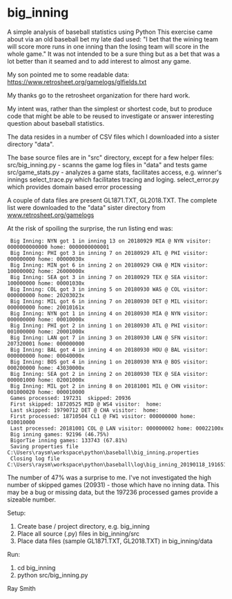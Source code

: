 # big_inning
A simple analysis of baseball statistics using Python
This exercise came about via an old baseball bet my late dad used:
"I bet that the wining team will score more runs in one inning than
the losing team will score in the whole game."
It was not intended to be a sure thing but as a bet that was a lot
better than it seamed and to add interest to almost any game.

My son pointed me to some readable data: 
  https://www.retrosheet.org/gamelogs/glfields.txt

My thanks go to the retrosheet organization for there hard work.

My intent was, rather than the simplest or shortest code, but
to produce code that might be able to be reused to investigate
or answer interesting question about baseball statistics.

The data resides in a number of CSV files which I downloaded into a sister
directory "data".

The base source files are in "src" directory, except for a few helper files:
  src/big_inning.py - scanns the game log files in "data" and tests game
  src/game_stats.py - analyzes a game stats, facilitates access, e.g. winner's innings
  select_trace.py which facilitates tracing and loging.
  select_error.py which provides domain based error processing

A couple of data files are present GL1871.TXT, GL2018.TXT.  The complete list were
downloaded to the "data" sister directory from www.retrosheet.org/gamelogs

At the risk of spoiling the surprise, the run listing end was:
```
 Big Inning: NYN got 1 in inning 13 on 20180929 MIA @ NYN visitor: 0000000000000 home: 0000000000001
 Big Inning: PHI got 3 in inning 7 on 20180929 ATL @ PHI visitor: 000000000 home: 00000030x
 Big Inning: MIN got 6 in inning 2 on 20180929 CHA @ MIN visitor: 100000002 home: 26000000x
 Big Inning: SEA got 3 in inning 7 on 20180929 TEX @ SEA visitor: 100000000 home: 00001030x
 Big Inning: COL got 3 in inning 5 on 20180930 WAS @ COL visitor: 000000000 home: 20203023x
 Big Inning: MIL got 6 in inning 7 on 20180930 DET @ MIL visitor: 000000000 home: 20010161x
 Big Inning: NYN got 1 in inning 4 on 20180930 MIA @ NYN visitor: 000000000 home: 00010000x
 Big Inning: PHI got 2 in inning 1 on 20180930 ATL @ PHI visitor: 001000000 home: 20001000x
 Big Inning: LAN got 7 in inning 3 on 20180930 LAN @ SFN visitor: 207320001 home: 000000000
 Big Inning: BAL got 4 in inning 4 on 20180930 HOU @ BAL visitor: 000000000 home: 00040000x
 Big Inning: BOS got 4 in inning 1 on 20180930 NYA @ BOS visitor: 000200000 home: 43030000x
 Big Inning: SEA got 2 in inning 2 on 20180930 TEX @ SEA visitor: 000001000 home: 02001000x
 Big Inning: MIL got 2 in inning 8 on 20181001 MIL @ CHN visitor: 001000020 home: 000010000
 Games processed: 197231  skipped: 20936
 First skipped: 18720525 MID @ WS4 visitor:  home: 
 Last skipped: 19790712 DET @ CHA visitor:  home: 
 First processed: 18710504 CL1 @ FW1 visitor: 000000000 home: 010010000
 Last processed: 20181001 COL @ LAN visitor: 000000002 home: 00022100x
 Big inning games: 92196 (46.75%)
 BigorTie inning games: 133743 (67.81%)
 Saving properties file C:\Users\raysm\workspace\python\baseball\big_inning.properties
 Closing log file C:\Users\raysm\workspace\python\baseball\log\big_inning_20190118_191651.sllog

```
The number of 47% was a surprise to me.  I've not investigated the high number of skipped games (20931) - those
which have no inning data.  This may be a bug or missing data, but the 197236 processed games provide
a sizeable number.


Setup:
  1. Create base / project directory, e.g. big_inning
  2. Place all source (.py) files in big_inning/src
  3. Place data files (sample GL1871.TXT, GL2018.TXT) in big_inning/data
  
 Run:
   1. cd big_inning
   2. python src/big_inning.py
   
Ray Smith


